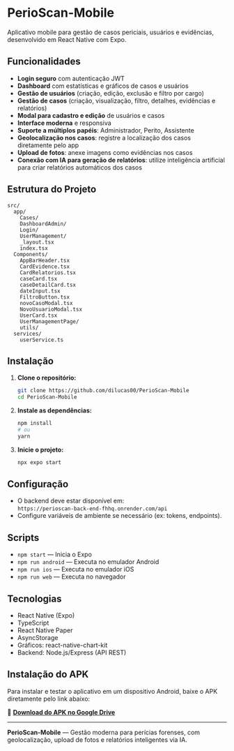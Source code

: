 
# PerioScan-Mobile

Aplicativo mobile para gestão de casos periciais, usuários e evidências, desenvolvido em React Native com Expo.

## Funcionalidades

- **Login seguro** com autenticação JWT  
- **Dashboard** com estatísticas e gráficos de casos e usuários  
- **Gestão de usuários** (criação, edição, exclusão e filtro por cargo)  
- **Gestão de casos** (criação, visualização, filtro, detalhes, evidências e relatórios)  
- **Modal para cadastro e edição** de usuários e casos  
- **Interface moderna** e responsiva  
- **Suporte a múltiplos papéis**: Administrador, Perito, Assistente  
- **Geolocalização nos casos**: registre a localização dos casos diretamente pelo app  
- **Upload de fotos**: anexe imagens como evidências nos casos  
- **Conexão com IA para geração de relatórios**: utilize inteligência artificial para criar relatórios automáticos dos casos  

## Estrutura do Projeto

```
src/
  app/
    Cases/
    DashboardAdmin/
    Login/
    UserManagement/
    _layout.tsx
    index.tsx
  Components/
    AppBarHeader.tsx
    CardEvidence.tsx
    CardRelatorios.tsx
    caseCard.tsx
    caseDetailCard.tsx
    dateInput.tsx
    FiltroButton.tsx
    novoCasoModal.tsx
    NovoUsuarioModal.tsx
    UserCard.tsx
    UserManagementPage/
    utils/
  services/
    userService.ts
```

## Instalação

1. **Clone o repositório:**
   ```sh
   git clone https://github.com/dilucas00/PerioScan-Mobile
   cd PerioScan-Mobile
   ```

2. **Instale as dependências:**
   ```sh
   npm install
   # ou
   yarn
   ```

3. **Inicie o projeto:**
   ```sh
   npx expo start
   ```

## Configuração

- O backend deve estar disponível em:  
  `https://perioscan-back-end-fhhq.onrender.com/api`
- Configure variáveis de ambiente se necessário (ex: tokens, endpoints).

## Scripts

- `npm start` — Inicia o Expo  
- `npm run android` — Executa no emulador Android  
- `npm run ios` — Executa no emulador iOS  
- `npm run web` — Executa no navegador  

## Tecnologias

- React Native (Expo)  
- TypeScript  
- React Native Paper  
- AsyncStorage  
- Gráficos: react-native-chart-kit  
- Backend: Node.js/Express (API REST)  

## Instalação do APK

Para instalar e testar o aplicativo em um dispositivo Android, baixe o APK diretamente pelo link abaixo:

🔗 **[Download do APK no Google Drive](https://drive.google.com/drive/folders/1x20l88JKghjG3BMUViy6WNp3TZ_9kwwY)**

---

**PerioScan-Mobile** — Gestão moderna para perícias forenses, com geolocalização, upload de fotos e relatórios inteligentes via IA.
